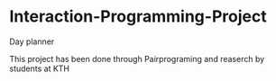 # Interaction-Programming-Project
Day planner

This project has been done through Pairprograming and reaserch by students at KTH

